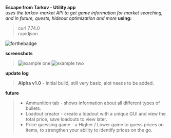 
**Escape from Tarkov - Utility app**                    
*uses the tarkov-market API to get game information for market searching, and in future, quests, hideout optimization and more*
**using:**
> curl 7.74.0           
> rapidjson

![forthebadge](https://forthebadge.com/images/badges/built-with-love.svg)

**screenshots**
> ![example one](https://i.imgur.com/BvOURru.png)
> ![example two](https://i.imgur.com/0dDm0Pr.png)

**update log**
> **Alpha v1.0** - Initial build, still very basic, alot needs to be added.

**future**
> - Ammunition tab - shows information about all different types of bullets.
> - Loadout creator - create a loadout with a unique GUI and view the total price, save loadouts to view later.
> - Price guessing game - a Higher / Lower game to guess prices on items, to strengthen your ability to identify prices on the go.
